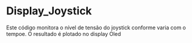 # Display_Joystick
Este código monitora o nível de tensão do joystick conforme varia com o tempoe. O resultado é plotado no display Oled
